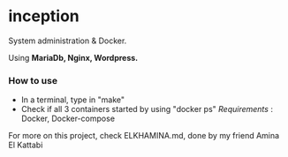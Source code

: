 # inception
System administration & Docker.

Using **MariaDb, Nginx, Wordpress.**

### How to use
- In a terminal, type in "make"
- Check if all 3 containers started by using "docker ps"
*Requirements* : Docker, Docker-compose

For more on this project, check ELKHAMINA.md, done by my friend Amina El Kattabi